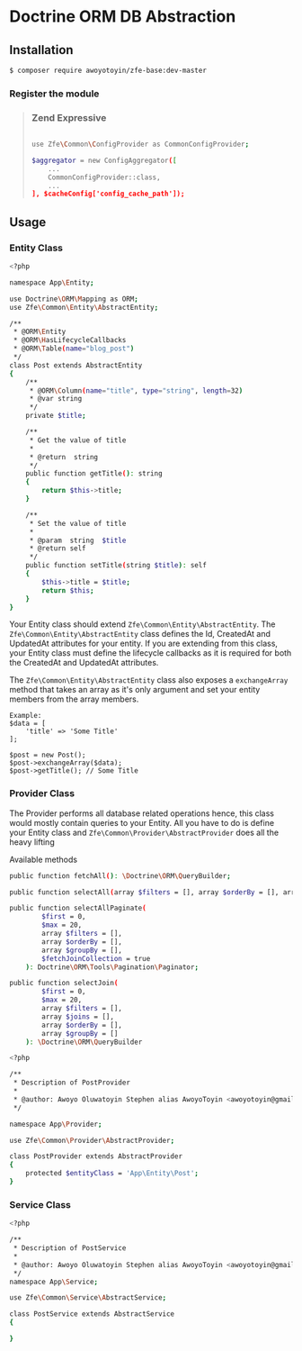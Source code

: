 # Doctrine ORM DB Abstraction

## Installation

```bash
$ composer require awoyotoyin/zfe-base:dev-master
```

### Register the module

> ### Zend Expressive
>
> ```bash
> 
> use Zfe\Common\ConfigProvider as CommonConfigProvider;
> 
> $aggregator = new ConfigAggregator([
>     ...
>     CommonConfigProvider::class,
>     ...
> ], $cacheConfig['config_cache_path']);
> ```

## Usage

### Entity Class

```bash
<?php

namespace App\Entity;

use Doctrine\ORM\Mapping as ORM;
use Zfe\Common\Entity\AbstractEntity;

/**
 * @ORM\Entity
 * @ORM\HasLifecycleCallbacks
 * @ORM\Table(name="blog_post")
 */
class Post extends AbstractEntity
{
    /**
     * @ORM\Column(name="title", type="string", length=32)
     * @var string
     */
    private $title;

    /**
     * Get the value of title
     *
     * @return  string
     */
    public function getTitle(): string
    {
        return $this->title;
    }

    /**
     * Set the value of title
     *
     * @param  string  $title
     * @return self
     */
    public function setTitle(string $title): self
    {
        $this->title = $title;
        return $this;
    }
}
```

Your Entity class should extend `Zfe\Common\Entity\AbstractEntity`.
The `Zfe\Common\Entity\AbstractEntity` class defines the Id, CreatedAt and UpdatedAt attributes for your entity.
If you are extending from this class, your Entity class must define the lifecycle callbacks as it is required for both the CreatedAt and UpdatedAt attributes.

The `Zfe\Common\Entity\AbstractEntity` class also exposes a `exchangeArray` method that takes an array as it's only argument and set your entity members from the array members.

```
Example:
$data = [
    'title' => 'Some Title'
];

$post = new Post();
$post->exchangeArray($data);
$post->getTitle(); // Some Title
```

### Provider Class

The Provider performs all database related operations hence, this class would mostly contain queries to your Entity.
All you have to do is define your Entity class and `Zfe\Common\Provider\AbstractProvider` does all the heavy lifting

Available methods
```bash
public function fetchAll(): \Doctrine\ORM\QueryBuilder;

public function selectAll(array $filters = [], array $orderBy = [], array $groupBy = []): \Doctrine\ORM\QueryBuilder;

public function selectAllPaginate(
        $first = 0,
        $max = 20,
        array $filters = [],
        array $orderBy = [],
        array $groupBy = [],
        $fetchJoinCollection = true
    ): Doctrine\ORM\Tools\Pagination\Paginator;

public function selectJoin(
        $first = 0,
        $max = 20,
        array $filters = [],
        array $joins = [],
        array $orderBy = [],
        array $groupBy = []
    ): \Doctrine\ORM\QueryBuilder
```

```bash
<?php

/**
 * Description of PostProvider
 *
 * @author: Awoyo Oluwatoyin Stephen alias AwoyoToyin <awoyotoyin@gmail.com>
 */

namespace App\Provider;

use Zfe\Common\Provider\AbstractProvider;

class PostProvider extends AbstractProvider
{
    protected $entityClass = 'App\Entity\Post';
}
```
### Service Class

```bash
<?php

/**
 * Description of PostService
 *
 * @author: Awoyo Oluwatoyin Stephen alias AwoyoToyin <awoyotoyin@gmail.com>
 */
namespace App\Service;

use Zfe\Common\Service\AbstractService;

class PostService extends AbstractService
{

}
```
